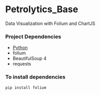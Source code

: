 # Petrolytics_Base

Data Visualization with Folium and ChartJS
### Project Dependencies
* [Python](https://www.python.org/ "Python Home") 
* folium
* BeautifulSoup 4
* requests
### To install dependencies
```python
pip install folium
```
